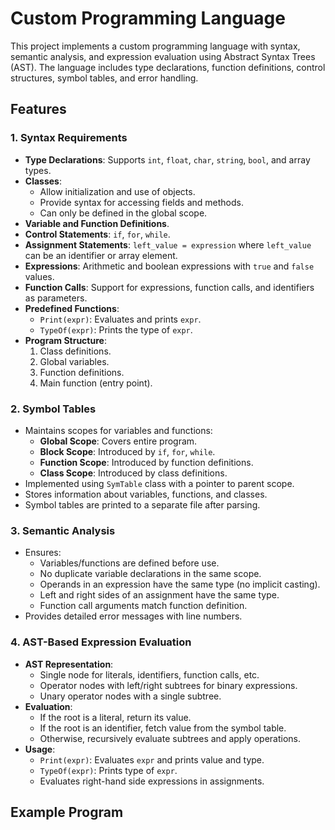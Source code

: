 # Custom Programming Language

This project implements a custom programming language with syntax, semantic analysis, and expression evaluation using Abstract Syntax Trees (AST). The language includes type declarations, function definitions, control structures, symbol tables, and error handling.

## Features

### 1. Syntax Requirements
- **Type Declarations**: Supports `int`, `float`, `char`, `string`, `bool`, and array types.
- **Classes**:
  - Allow initialization and use of objects.
  - Provide syntax for accessing fields and methods.
  - Can only be defined in the global scope.
- **Variable and Function Definitions**.
- **Control Statements**: `if`, `for`, `while`.
- **Assignment Statements**: `left_value = expression` where `left_value` can be an identifier or array element.
- **Expressions**: Arithmetic and boolean expressions with `true` and `false` values.
- **Function Calls**: Support for expressions, function calls, and identifiers as parameters.
- **Predefined Functions**:
  - `Print(expr)`: Evaluates and prints `expr`.
  - `TypeOf(expr)`: Prints the type of `expr`.
- **Program Structure**:
  1. Class definitions.
  2. Global variables.
  3. Function definitions.
  4. Main function (entry point).

### 2. Symbol Tables
- Maintains scopes for variables and functions:
  - **Global Scope**: Covers entire program.
  - **Block Scope**: Introduced by `if`, `for`, `while`.
  - **Function Scope**: Introduced by function definitions.
  - **Class Scope**: Introduced by class definitions.
- Implemented using `SymTable` class with a pointer to parent scope.
- Stores information about variables, functions, and classes.
- Symbol tables are printed to a separate file after parsing.

### 3. Semantic Analysis
- Ensures:
  - Variables/functions are defined before use.
  - No duplicate variable declarations in the same scope.
  - Operands in an expression have the same type (no implicit casting).
  - Left and right sides of an assignment have the same type.
  - Function call arguments match function definition.
- Provides detailed error messages with line numbers.

### 4. AST-Based Expression Evaluation
- **AST Representation**:
  - Single node for literals, identifiers, function calls, etc.
  - Operator nodes with left/right subtrees for binary expressions.
  - Unary operator nodes with a single subtree.
- **Evaluation**:
  - If the root is a literal, return its value.
  - If the root is an identifier, fetch value from the symbol table.
  - Otherwise, recursively evaluate subtrees and apply operations.
- **Usage**:
  - `Print(expr)`: Evaluates `expr` and prints value and type.
  - `TypeOf(expr)`: Prints type of `expr`.
  - Evaluates right-hand side expressions in assignments.

## Example Program

